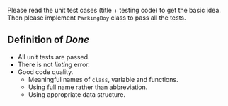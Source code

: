 Please read the unit test cases (title + testing code) to get the basic idea. Then please implement `ParkingBoy` class to pass all the tests.

## Definition of *Done*

* All unit tests are passed.
* There is not *linting* error.
* Good code quality.
  * Meaningful names of `class`, variable and functions.
  * Using full name rather than abbreviation.
  * Using appropriate data structure.
